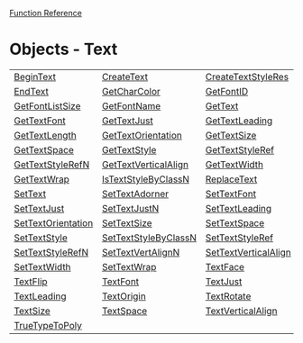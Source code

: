 [Function Reference](../README.md)

# Objects - Text
| | | |
|---|---|---|
| [BeginText](../Functions/BeginText.md) | [CreateText](../Functions/CreateText.md) | [CreateTextStyleRes](../Functions/CreateTextStyleRes.md) |
| [EndText](../Functions/EndText.md) | [GetCharColor](../Functions/GetCharColor.md) | [GetFontID](../Functions/GetFontID.md) |
| [GetFontListSize](../Functions/GetFontListSize.md) | [GetFontName](../Functions/GetFontName.md) | [GetText](../Functions/GetText.md) |
| [GetTextFont](../Functions/GetTextFont.md) | [GetTextJust](../Functions/GetTextJust.md) | [GetTextLeading](../Functions/GetTextLeading.md) |
| [GetTextLength](../Functions/GetTextLength.md) | [GetTextOrientation](../Functions/GetTextOrientation.md) | [GetTextSize](../Functions/GetTextSize.md) |
| [GetTextSpace](../Functions/GetTextSpace.md) | [GetTextStyle](../Functions/GetTextStyle.md) | [GetTextStyleRef](../Functions/GetTextStyleRef.md) |
| [GetTextStyleRefN](../Functions/GetTextStyleRefN.md) | [GetTextVerticalAlign](../Functions/GetTextVerticalAlign.md) | [GetTextWidth](../Functions/GetTextWidth.md) |
| [GetTextWrap](../Functions/GetTextWrap.md) | [IsTextStyleByClassN](../Functions/IsTextStyleByClassN.md) | [ReplaceText](../Functions/ReplaceText.md) |
| [SetText](../Functions/SetText.md) | [SetTextAdorner](../Functions/SetTextAdorner.md) | [SetTextFont](../Functions/SetTextFont.md) |
| [SetTextJust](../Functions/SetTextJust.md) | [SetTextJustN](../Functions/SetTextJustN.md) | [SetTextLeading](../Functions/SetTextLeading.md) |
| [SetTextOrientation](../Functions/SetTextOrientation.md) | [SetTextSize](../Functions/SetTextSize.md) | [SetTextSpace](../Functions/SetTextSpace.md) |
| [SetTextStyle](../Functions/SetTextStyle.md) | [SetTextStyleByClassN](../Functions/SetTextStyleByClassN.md) | [SetTextStyleRef](../Functions/SetTextStyleRef.md) |
| [SetTextStyleRefN](../Functions/SetTextStyleRefN.md) | [SetTextVertAlignN](../Functions/SetTextVertAlignN.md) | [SetTextVerticalAlign](../Functions/SetTextVerticalAlign.md) |
| [SetTextWidth](../Functions/SetTextWidth.md) | [SetTextWrap](../Functions/SetTextWrap.md) | [TextFace](../Functions/TextFace.md) |
| [TextFlip](../Functions/TextFlip.md) | [TextFont](../Functions/TextFont.md) | [TextJust](../Functions/TextJust.md) |
| [TextLeading](../Functions/TextLeading.md) | [TextOrigin](../Functions/TextOrigin.md) | [TextRotate](../Functions/TextRotate.md) |
| [TextSize](../Functions/TextSize.md) | [TextSpace](../Functions/TextSpace.md) | [TextVerticalAlign](../Functions/TextVerticalAlign.md) |
| [TrueTypeToPoly](../Functions/TrueTypeToPoly.md) 
